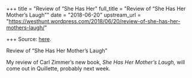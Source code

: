 +++
title = "Review of “She Has Her"
full_title = "Review of “She Has Her Mother’s Laugh”"
date = "2018-06-20"
upstream_url = "https://westhunt.wordpress.com/2018/06/20/review-of-she-has-her-mothers-laugh/"

+++
Source: [here](https://westhunt.wordpress.com/2018/06/20/review-of-she-has-her-mothers-laugh/).

Review of “She Has Her Mother’s Laugh”

My review of Carl Zimmer’s new book, *She Has Her Mother’s Laugh,* will
come out in Quillette, probably next week.
